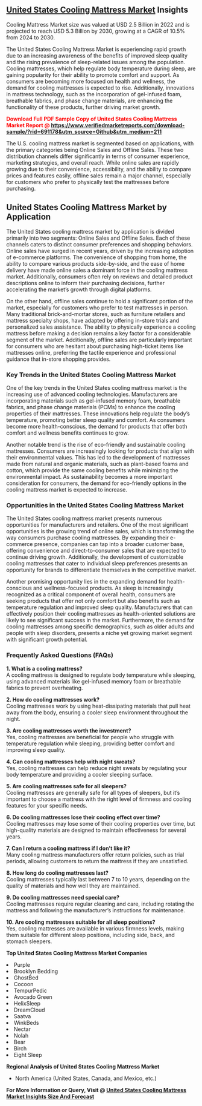 <h2><a href="https://www.verifiedmarketreports.com/download-sample/?rid=691178&amp;utm_source=Github&amp;utm_medium=211" target="_blank">United States Cooling Mattress Market</a> Insights</h2><p>Cooling Mattress Market size was valued at USD 2.5 Billion in 2022 and is projected to reach USD 5.3 Billion by 2030, growing at a CAGR of 10.5% from 2024 to 2030.</p><p><p>The United States Cooling Mattress Market is experiencing rapid growth due to an increasing awareness of the benefits of improved sleep quality and the rising prevalence of sleep-related issues among the population. Cooling mattresses, which help regulate body temperature during sleep, are gaining popularity for their ability to promote comfort and support. As consumers are becoming more focused on health and wellness, the demand for cooling mattresses is expected to rise. Additionally, innovations in mattress technology, such as the incorporation of gel-infused foam, breathable fabrics, and phase change materials, are enhancing the functionality of these products, further driving market growth. <strong><p><span class=""><span style="color: #ff0000;"><strong>Download Full PDF Sample Copy of United States Cooling Mattress Market Report</strong> @ </span><a href="https://www.verifiedmarketreports.com/download-sample/?rid=691178&amp;utm_source=Github&amp;utm_medium=211" target="_blank">https://www.verifiedmarketreports.com/download-sample/?rid=691178&amp;utm_source=Github&amp;utm_medium=211</a></span></p></strong></p><p>The U.S. cooling mattress market is segmented based on applications, with the primary categories being Online Sales and Offline Sales. These two distribution channels differ significantly in terms of consumer experience, marketing strategies, and overall reach. While online sales are rapidly growing due to their convenience, accessibility, and the ability to compare prices and features easily, offline sales remain a major channel, especially for customers who prefer to physically test the mattresses before purchasing.</p><h2>United States Cooling Mattress Market by Application</h2><p>The United States cooling mattress market by application is divided primarily into two segments: Online Sales and Offline Sales. Each of these channels caters to distinct consumer preferences and shopping behaviors. Online sales have surged in recent years, driven by the increasing adoption of e-commerce platforms. The convenience of shopping from home, the ability to compare various products side-by-side, and the ease of home delivery have made online sales a dominant force in the cooling mattress market. Additionally, consumers often rely on reviews and detailed product descriptions online to inform their purchasing decisions, further accelerating the market’s growth through digital platforms.</p><p>On the other hand, offline sales continue to hold a significant portion of the market, especially for customers who prefer to test mattresses in person. Many traditional brick-and-mortar stores, such as furniture retailers and mattress specialty shops, have adapted by offering in-store trials and personalized sales assistance. The ability to physically experience a cooling mattress before making a decision remains a key factor for a considerable segment of the market. Additionally, offline sales are particularly important for consumers who are hesitant about purchasing high-ticket items like mattresses online, preferring the tactile experience and professional guidance that in-store shopping provides.</p><h3>Key Trends in the United States Cooling Mattress Market</h3><p>One of the key trends in the United States cooling mattress market is the increasing use of advanced cooling technologies. Manufacturers are incorporating materials such as gel-infused memory foam, breathable fabrics, and phase change materials (PCMs) to enhance the cooling properties of their mattresses. These innovations help regulate the body’s temperature, promoting better sleep quality and comfort. As consumers become more health-conscious, the demand for products that offer both comfort and wellness benefits continues to grow.</p><p>Another notable trend is the rise of eco-friendly and sustainable cooling mattresses. Consumers are increasingly looking for products that align with their environmental values. This has led to the development of mattresses made from natural and organic materials, such as plant-based foams and cotton, which provide the same cooling benefits while minimizing the environmental impact. As sustainability becomes a more important consideration for consumers, the demand for eco-friendly options in the cooling mattress market is expected to increase.</p><h3>Opportunities in the United States Cooling Mattress Market</h3><p>The United States cooling mattress market presents numerous opportunities for manufacturers and retailers. One of the most significant opportunities is the growing trend of online sales, which is transforming the way consumers purchase cooling mattresses. By expanding their e-commerce presence, companies can tap into a broader customer base, offering convenience and direct-to-consumer sales that are expected to continue driving growth. Additionally, the development of customizable cooling mattresses that cater to individual sleep preferences presents an opportunity for brands to differentiate themselves in the competitive market.</p><p>Another promising opportunity lies in the expanding demand for health-conscious and wellness-focused products. As sleep is increasingly recognized as a critical component of overall health, consumers are seeking products that offer not only comfort but also benefits such as temperature regulation and improved sleep quality. Manufacturers that can effectively position their cooling mattresses as health-oriented solutions are likely to see significant success in the market. Furthermore, the demand for cooling mattresses among specific demographics, such as older adults and people with sleep disorders, presents a niche yet growing market segment with significant growth potential.</p><h3>Frequently Asked Questions (FAQs)</h3><p><strong>1. What is a cooling mattress?</strong><br>A cooling mattress is designed to regulate body temperature while sleeping, using advanced materials like gel-infused memory foam or breathable fabrics to prevent overheating.</p><p><strong>2. How do cooling mattresses work?</strong><br>Cooling mattresses work by using heat-dissipating materials that pull heat away from the body, ensuring a cooler sleep environment throughout the night.</p><p><strong>3. Are cooling mattresses worth the investment?</strong><br>Yes, cooling mattresses are beneficial for people who struggle with temperature regulation while sleeping, providing better comfort and improving sleep quality.</p><p><strong>4. Can cooling mattresses help with night sweats?</strong><br>Yes, cooling mattresses can help reduce night sweats by regulating your body temperature and providing a cooler sleeping surface.</p><p><strong>5. Are cooling mattresses safe for all sleepers?</strong><br>Cooling mattresses are generally safe for all types of sleepers, but it’s important to choose a mattress with the right level of firmness and cooling features for your specific needs.</p><p><strong>6. Do cooling mattresses lose their cooling effect over time?</strong><br>Cooling mattresses may lose some of their cooling properties over time, but high-quality materials are designed to maintain effectiveness for several years.</p><p><strong>7. Can I return a cooling mattress if I don’t like it?</strong><br>Many cooling mattress manufacturers offer return policies, such as trial periods, allowing customers to return the mattress if they are unsatisfied.</p><p><strong>8. How long do cooling mattresses last?</strong><br>Cooling mattresses typically last between 7 to 10 years, depending on the quality of materials and how well they are maintained.</p><p><strong>9. Do cooling mattresses need special care?</strong><br>Cooling mattresses require regular cleaning and care, including rotating the mattress and following the manufacturer’s instructions for maintenance.</p><p><strong>10. Are cooling mattresses suitable for all sleep positions?</strong><br>Yes, cooling mattresses are available in various firmness levels, making them suitable for different sleep positions, including side, back, and stomach sleepers.</p></p><p><strong>Top United States Cooling Mattress Market Companies</strong></p><div data-test-id=""><p><li>Purple</li><li> Brooklyn Bedding</li><li> GhostBed</li><li> Cocoon</li><li> TempurPedic</li><li> Avocado Green</li><li> HelixSleep</li><li> DreamCloud</li><li> Saatva</li><li> WinkBeds</li><li> Nectar</li><li> Nolah</li><li> Bear</li><li> Birch</li><li> Eight Sleep</li></p><div><strong>Regional Analysis of&nbsp;United States Cooling Mattress Market</strong></div><ul><li dir="ltr"><p dir="ltr">North America&nbsp;(United States, Canada, and Mexico, etc.)</p></li></ul><p><strong>For More Information or Query, Visit @&nbsp;</strong><strong><a href="https://www.verifiedmarketreports.com/product/cooling-mattress-market/?utm_source=Github&amp;utm_medium=211" target="_blank">United States Cooling Mattress Market Insights Size And Forecast</a></strong></p></div>
